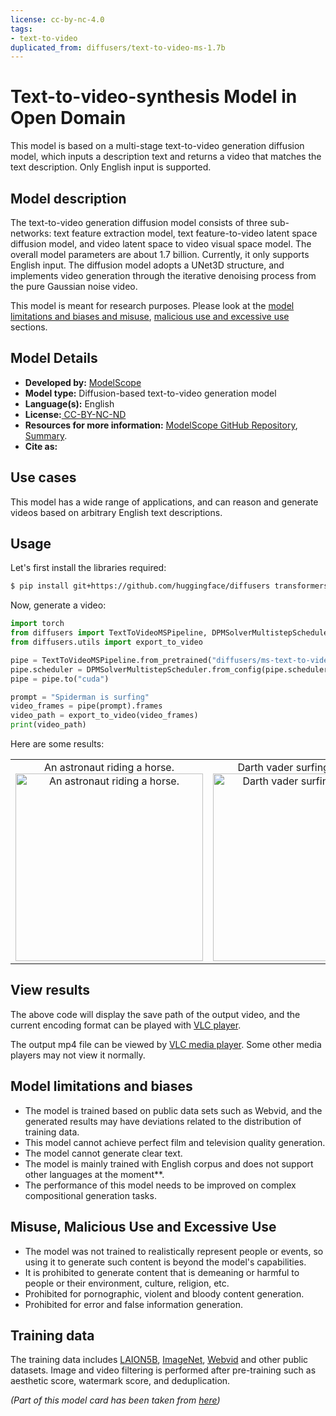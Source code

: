 ```yaml
---
license: cc-by-nc-4.0
tags:
- text-to-video
duplicated_from: diffusers/text-to-video-ms-1.7b
---
```


# Text-to-video-synthesis Model in Open Domain

This model is based on a multi-stage text-to-video generation diffusion model, which inputs a description text and returns a video that matches the text description. Only English input is supported.

## Model description

The text-to-video generation diffusion model consists of three sub-networks: text feature extraction model, text feature-to-video latent space diffusion model, and video latent space to video visual space model. The overall model parameters are about 1.7 billion. Currently, it only supports English input. The diffusion model adopts a UNet3D structure, and implements video generation through the iterative denoising process from the pure Gaussian noise video.

This model is meant for research purposes. Please look at the [model limitations and biases and misuse](#model-limitations-and-biases), [malicious use and excessive use](#misuse-malicious-use-and-excessive-use) sections.

## Model Details

- **Developed by:** [ModelScope](https://modelscope.cn/)
- **Model type:** Diffusion-based text-to-video generation model
- **Language(s):** English
- **License:**[ CC-BY-NC-ND](https://creativecommons.org/licenses/by-nc-nd/4.0/)
- **Resources for more information:** [ModelScope GitHub Repository](https://github.com/modelscope/modelscope), [Summary](https://modelscope.cn/models/damo/text-to-video-synthesis/summary).
- **Cite as:**

## Use cases

This model has a wide range of applications, and can reason and generate videos based on arbitrary English text descriptions. 

## Usage 

Let's first install the libraries required:

```bash
$ pip install git+https://github.com/huggingface/diffusers transformers accelerate
```

Now, generate a video:

```python
import torch
from diffusers import TextToVideoMSPipeline, DPMSolverMultistepScheduler
from diffusers.utils import export_to_video

pipe = TextToVideoMSPipeline.from_pretrained("diffusers/ms-text-to-video-sd", torch_dtype=torch.float16)
pipe.scheduler = DPMSolverMultistepScheduler.from_config(pipe.scheduler.config)
pipe = pipe.to("cuda")

prompt = "Spiderman is surfing"
video_frames = pipe(prompt).frames
video_path = export_to_video(video_frames)
print(video_path)
```

Here are some results:

<table>
    <tr>
        <td><center>
        An astronaut riding a horse.
        <br>
        <img src="https://huggingface.co/datasets/huggingface/documentation-images/resolve/main/diffusers/astr.gif"
            alt="An astronaut riding a horse."
            style="width: 300px;" />
        </center></td>
        <td ><center>
        Darth vader surfing in waves.
        <br>
        <img src="https://huggingface.co/datasets/huggingface/documentation-images/resolve/main/diffusers/vader.gif"
            alt="Darth vader surfing in waves."
            style="width: 300px;" />
        </center></td>
    </tr>
</table>

## View results

The above code will display the save path of the output video, and the current encoding format can be played with [VLC player](https://www.videolan.org/vlc/).

The output mp4 file can be viewed by [VLC media player](https://www.videolan.org/vlc/). Some other media players may not view it normally.

## Model limitations and biases

* The model is trained based on public data sets such as Webvid, and the generated results may have deviations related to the distribution of training data.
* This model cannot achieve perfect film and television quality generation.
* The model cannot generate clear text.
* The model is mainly trained with English corpus and does not support other languages ​​at the moment**.
* The performance of this model needs to be improved on complex compositional generation tasks.

## Misuse, Malicious Use and Excessive Use

* The model was not trained to realistically represent people or events, so using it to generate such content is beyond the model's capabilities.
* It is prohibited to generate content that is demeaning or harmful to people or their environment, culture, religion, etc.
* Prohibited for pornographic, violent and bloody content generation.
* Prohibited for error and false information generation.

## Training data

The training data includes [LAION5B](https://huggingface.co/datasets/laion/laion2B-en), [ImageNet](https://www.image-net.org/), [Webvid](https://m-bain.github.io/webvid-dataset/) and other public datasets. Image and video filtering is performed after pre-training such as aesthetic score, watermark score, and deduplication.

_(Part of this model card has been taken from [here](https://huggingface.co/damo-vilab/modelscope-damo-text-to-video-synthesis))_
